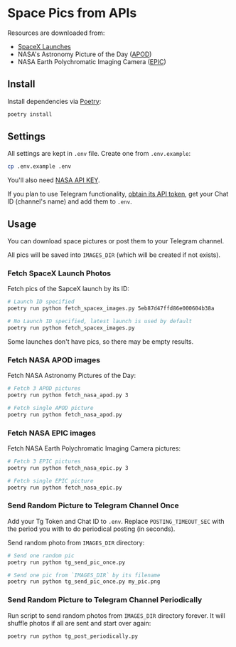 # Space Pics from APIs
Resources are downloaded from:

- [SpaceX Launches](https://github.com/r-spacex/SpaceX-API)
- NASA's Astronomy Picture of the Day ([APOD](https://api.nasa.gov/#apod))
- NASA Earth Polychromatic Imaging Camera ([EPIC](https://api.nasa.gov/#epic))

## Install
Install dependencies via [Poetry](https://python-poetry.org):

```sh
poetry install
```

## Settings
All settings are kept in `.env` file. Create one from `.env.example`:

```sh
cp .env.example .env
```

You'll also need [NASA API KEY](https://api.nasa.gov/#signUp).

If you plan to use Telegram functionality, [obtain its API token](https://core.telegram.org/api/obtaining_api_id), get your Chat ID (channel's name) and add them to `.env`.

## Usage
You can download space pictures or post them to your Telegram channel.

All pics will be saved into `IMAGES_DIR` (which will be created if not exists).

### Fetch SpaceX Launch Photos
Fetch pics of the SapceX launch by its ID:

```sh
# Launch ID specified
poetry run python fetch_spacex_images.py 5eb87d47ffd86e000604b38a

# No Launch ID specified, latest launch is used by default
poetry run python fetch_spacex_images.py
```

Some launches don't have pics, so there may be empty results.

### Fetch NASA APOD images
Fetch NASA Astronomy Pictures of the Day:

```sh
# Fetch 3 APOD pictures
poetry run python fetch_nasa_apod.py 3

# Fetch single APOD picture
poetry run python fetch_nasa_apod.py
```

### Fetch NASA EPIC images
Fetch NASA Earth Polychromatic Imaging Camera pictures:

```sh
# Fetch 3 EPIC pictures
poetry run python fetch_nasa_epic.py 3

# Fetch single EPIC picture
poetry run python fetch_nasa_epic.py
```

### Send Random Picture to Telegram Channel Once
Add your Tg Token and Chat ID to `.env`. Replace `POSTING_TIMEOUT_SEC` with the period you with to do periodical posting (in seconds).

Send random photo from `IMAGES_DIR` directory:

```sh
# Send one random pic
poetry run python tg_send_pic_once.py

# Send one pic from `IMAGES_DIR` by its filename
poetry run python tg_send_pic_once.py my_pic.png
```

### Send Random Picture to Telegram Channel Periodically
Run script to send random photos from `IMAGES_DIR` directory forever. It will shuffle photos if all are sent and start over again:

```sh
poetry run python tg_post_periodically.py
```
